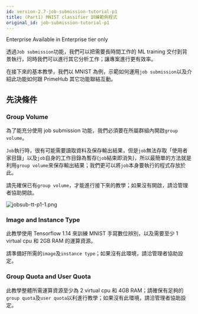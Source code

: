```yaml
---
id: version-2.7-job-submission-tutorial-p1
title: (Part1) MNIST classifier 訓練範例程式
original_id: job-submission-tutorial-p1
---
```


<div class="ee-only tooltip">Enterprise
  <span class="tooltiptext">Available in Enterprise tier only</span>
</div>

透過`Job submission`功能，我們可以把需要長時間工作的 ML training 交付到背景執行，同時我們可以進行其它分析工作；讓專案進行更有效率。

在接下來的基本教學，我們以 MNIST 為例，示範如何運用`job submission`以及介紹此功能如何跟 PrimeHub 其它功能聯結互動。

## 先決條件

### Group Volume

為了能充分使用 job submission 功能，我們必須要在所屬群組內開啟`group volume`。

`Job`執行時，很有可能需要讀取資料及保存輸出結果，但是`job`無法存取「使用者家目錄」以及`job`自身的工作目錄為暫存(`job`結束即消失)，所以最簡單的方法就是利用`group volume`來保存輸出結果；我們更可以將`job`本身要執行的程式存放於此。

請先確保已有`group volume`，才能進行接下來的教學；如果沒有開啟，請洽管理者協助開啟。

![jobsub-tt-p1-1.png](assets/jobsub-tt-p1-1.png)

### Image and Instance Type

此教學使用 Tensorflow 1.14 來訓練 MNIST 手寫數位辨別，以及需要至少 1 virtual cpu 和 2GB RAM 的運算資源。

請準備好所需的`image`及`instance type`；如果沒有此環境，請洽管理者協助設定。

### Group Quota and User Quota

此教學整體所需運算資源至少為 2 virtual cpu 和 4GB RAM；請確保有足夠的`group quota`及`user quota`以利進行教學；如果沒有此環境，請洽管理者協助設定。
